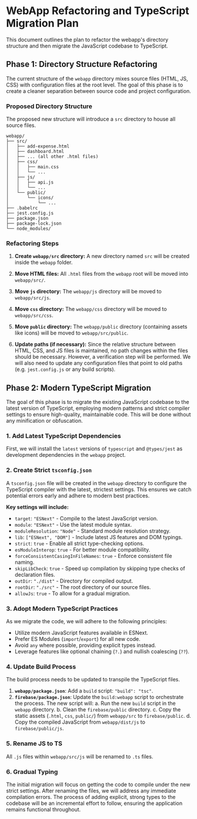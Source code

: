# WebApp Refactoring and TypeScript Migration Plan

This document outlines the plan to refactor the webapp's directory structure and then migrate the JavaScript codebase to TypeScript.

## Phase 1: Directory Structure Refactoring

The current structure of the `webapp` directory mixes source files (HTML, JS, CSS) with configuration files at the root level. The goal of this phase is to create a cleaner separation between source code and project configuration.

### Proposed Directory Structure

The proposed new structure will introduce a `src` directory to house all source files.

```
webapp/
├── src/
│   ├── add-expense.html
│   ├── dashboard.html
│   ├── ... (all other .html files)
│   ├── css/
│   │   ├── main.css
│   │   └── ...
│   ├── js/
│   │   ├── api.js
│   │   └── ...
│   └── public/
│       └── icons/
│           └── ...
├── .babelrc
├── jest.config.js
├── package.json
├── package-lock.json
└── node_modules/
```

### Refactoring Steps

1.  **Create `webapp/src` directory:** A new directory named `src` will be created inside the `webapp` folder.

2.  **Move HTML files:** All `.html` files from the `webapp` root will be moved into `webapp/src/`.

3.  **Move `js` directory:** The `webapp/js` directory will be moved to `webapp/src/js`.

4.  **Move `css` directory:** The `webapp/css` directory will be moved to `webapp/src/css`.

5.  **Move `public` directory:** The `webapp/public` directory (containing assets like icons) will be moved to `webapp/src/public`.

6.  **Update paths (if necessary):** Since the relative structure between HTML, CSS, and JS files is maintained, no path changes within the files should be necessary. However, a verification step will be performed. We will also need to update any configuration files that point to old paths (e.g. `jest.config.js` or any build scripts).

## Phase 2: Modern TypeScript Migration

The goal of this phase is to migrate the existing JavaScript codebase to the latest version of TypeScript, employing modern patterns and strict compiler settings to ensure high-quality, maintainable code. This will be done without any minification or obfuscation.

### 1. Add Latest TypeScript Dependencies
First, we will install the `latest` versions of `typescript` and `@types/jest` as development dependencies in the `webapp` project.

### 2. Create Strict `tsconfig.json`
A `tsconfig.json` file will be created in the `webapp` directory to configure the TypeScript compiler with the latest, strictest settings. This ensures we catch potential errors early and adhere to modern best practices.

**Key settings will include:**
-   `target`: `"ESNext"` - Compile to the latest JavaScript version.
-   `module`: `"ESNext"` - Use the latest module syntax.
-   `moduleResolution`: `"Node"` - Standard module resolution strategy.
-   `lib`: `["ESNext", "DOM"]` - Include latest JS features and DOM typings.
-   `strict`: `true` - Enable all strict type-checking options.
-   `esModuleInterop`: `true` - For better module compatibility.
-   `forceConsistentCasingInFileNames`: `true` - Enforce consistent file naming.
-   `skipLibCheck`: `true` - Speed up compilation by skipping type checks of declaration files.
-   `outDir`: `"./dist"` - Directory for compiled output.
-   `rootDir`: `"./src"` - The root directory of our source files.
-   `allowJs`: `true` - To allow for a gradual migration.

### 3. Adopt Modern TypeScript Practices
As we migrate the code, we will adhere to the following principles:
-   Utilize modern JavaScript features available in ESNext.
-   Prefer ES Modules (`import`/`export`) for all new code.
-   Avoid `any` where possible, providing explicit types instead.
-   Leverage features like optional chaining (`?.`) and nullish coalescing (`??`).

### 4. Update Build Process
The build process needs to be updated to transpile the TypeScript files.

1.  **`webapp/package.json`**: Add a `build` script: `"build": "tsc"`.
2.  **`firebase/package.json`**: Update the `build:webapp` script to orchestrate the process. The new script will:
    a. Run the new `build` script in the `webapp` directory.
    b. Clean the `firebase/public` directory.
    c. Copy the static assets (`.html`, `css`, `public/`) from `webapp/src` to `firebase/public`.
    d. Copy the compiled JavaScript from `webapp/dist/js` to `firebase/public/js`.

### 5. Rename JS to TS
All `.js` files within `webapp/src/js` will be renamed to `.ts` files.

### 6. Gradual Typing
The initial migration will focus on getting the code to compile under the new strict settings. After renaming the files, we will address any immediate compilation errors. The process of adding explicit, strong types to the codebase will be an incremental effort to follow, ensuring the application remains functional throughout.
